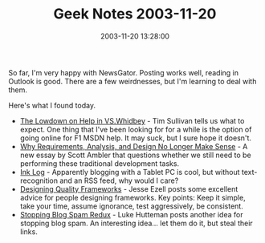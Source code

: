 ﻿---
layout: post
title: "Geek Notes 2003-11-20"
comments: false
date: 2003-11-20 13:28:00
categories:
 - Technology
subtext-id: 11065c56-b17f-4be9-ac80-889d561cae58
alias: /blog/Geek-Notes-2003-11-20.aspx
---


So far, I'm very happy with NewsGator. Posting works well, reading in Outlook is good. There are a few weirdnesses, but I'm learning to deal with them. 

Here's what I found today. 

  * [The Lowdown on Help in VS.Whidbey](http://blogs.gotdotnet.com/timsull/commentview.aspx/bd075a79-1033-4cd2-9611-815e90ee274c) - Tim Sullivan tells us what to expect. One thing that I've been looking for for a while is the option of going online for F1 MSDN help. It may suck, but I sure hope it doesn't. 
  * [Why Requirements, Analysis, and Design No Longer Make Sense](http://www.agilemodeling.com/essays/phasesExamined.htm) - A new essay by Scott Ambler that questions whether we still need to be performing these traditional development tasks. 
  * [Ink Log](http://www.inklog.com/) - Apparently blogging with a Tablet PC is cool, but without text-recognition and an RSS feed, why would I care? 
  * [Designing Quality Frameworks](http://weblogs.asp.net/jezell/posts/38755.aspx) - Jesse Ezell posts some excellent advice for people designing frameworks. Key points: Keep it simple, take your time, assume ignorance, test aggressively, be consistent. 
  * [Stopping Blog Spam Redux](http://www.hutteman.com/weblog/2003/11/20-144.html) - Luke Hutteman posts another idea for stopping blog spam. An interesting idea... let them do it, but steal their links. 
